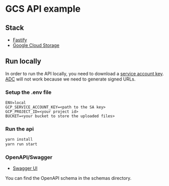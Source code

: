 # GCS API example

## Stack

- [Fastify](https://www.fastify.io/)
- [Google Cloud Storage](https://cloud.google.com/storage/docs/introduction)

## Run locally

In order to run the API locally, you need to download a [service account key](https://cloud.google.com/iam/docs/creating-managing-service-account-keys?hl=fr).  
[ADC](https://cloud.google.com/docs/authentication/provide-credentials-adc?hl=fr) will not work because we need to generate signed URLs.

### Setup the .env file

```
ENV=local
GCP_SERVICE_ACCOUNT_KEY=<path to the SA key>
GCP_PROJECT_ID=<your project id>
BUCKET=<your bucket to store the uploaded files>
```

### Run the api

```bash
yarn install
yarn run start
```

### OpenAPI/Swagger

- [Swagger UI](http://localhost:3000/docs)

You can find the OpenAPI schema in the schemas directory.
